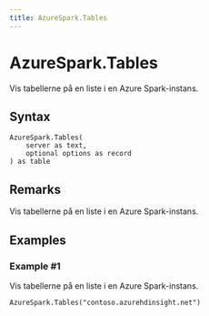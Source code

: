 ```yaml
---
title: AzureSpark.Tables
---
```


# AzureSpark.Tables


Vis tabellerne på en liste i en Azure Spark-instans.


## Syntax

```powerquery
AzureSpark.Tables(
    server as text,
    optional options as record
) as table
```


## Remarks

Vis tabellerne på en liste i en Azure Spark-instans.


## Examples

### Example #1 
Vis tabellerne på en liste i en Azure Spark-instans.
```powerquery
AzureSpark.Tables("contoso.azurehdinsight.net")
```



